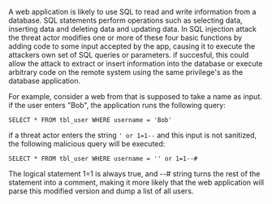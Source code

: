 A web application is likely to use SQL to read and write information from a database. SQL statements perform operations such as selecting data, inserting data and deleting data and updating data. In SQL injection attack the threat actor modifies one or more of these four basic functions by adding code to some input accepted by the app, causing it to execute the attackers own set of SQL queries or parameters. if succesful, this could allow the attack to extract or insert information into the database or execute arbitrary code on the remote system using the same privilege's as the database application.

For example, consider a web from that is supposed to take a name as input. if the user enters "Bob", the application runs the following query:

`SELECT * FROM tbl_user WHERE username = 'Bob'`

if a threat actor enters the string `' or 1=1--` and this input is not sanitized, the following malicious query will be executed:

`SELECT * FROM tbl_user WHERE username = '' or 1=1--#`

The logical statement 1=1 is always true, and --# string turns the rest of the statement into a comment, making it more likely that the web application will parse this modified version and dump a list of all users.